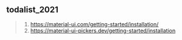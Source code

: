 ## todalist_2021
  

  
>1. https://material-ui.com/getting-started/installation/
>2. https://material-ui-pickers.dev/getting-started/installation
